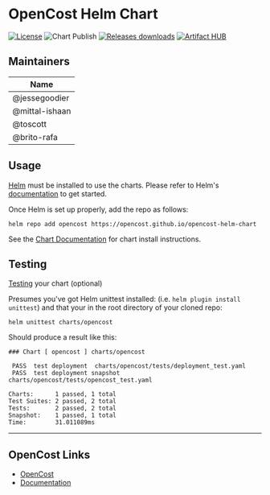 # OpenCost Helm Chart
[![License](https://img.shields.io/badge/License-Apache%202.0-blue.svg)](https://opensource.org/licenses/Apache-2.0)
![Chart Publish](https://github.com/opencost/opencost-helm-chart/workflows/chart-publish/badge.svg)
[![Releases downloads](https://img.shields.io/github/downloads/opencost/opencost-helm-chart/total.svg)](https://github.com/opencost/opencost-helm-charts/releases)
[![Artifact HUB](https://img.shields.io/endpoint?url=https://artifacthub.io/badge/repository/opencost)](https://artifacthub.io/packages/search?org=opencost)

## Maintainers

| Name |
| ---- |
| @jessegoodier |
| @mittal-ishaan |
| @toscott |
| @brito-rafa |

## Usage

[Helm](https://helm.sh/) must be installed to use the charts. Please refer to Helm's [documentation](https://helm.sh/docs/) to get started.

Once Helm is set up properly, add the repo as follows:

```console
helm repo add opencost https://opencost.github.io/opencost-helm-chart
```

See the [Chart Documentation](https://github.com/opencost/opencost-helm-chart/blob/main/charts/opencost/README.md) for chart install instructions.

## Testing

[Testing](https://github.com/helm-unittest/helm-unittest) your chart (optional)

Presumes you've got Helm unittest installed: (i.e. `helm plugin install unittest`) and that your in the root directory of your cloned repo:

```console
helm unittest charts/opencost
```
Should produce a result like this:

```
### Chart [ opencost ] charts/opencost

 PASS  test deployment	charts/opencost/tests/deployment_test.yaml
 PASS  test deployment snapshot	charts/opencost/tests/opencost_test.yaml

Charts:      1 passed, 1 total
Test Suites: 2 passed, 2 total
Tests:       2 passed, 2 total
Snapshot:    1 passed, 1 total
Time:        31.011089ms
```

***

## OpenCost Links
* [OpenCost](https://github.com/opencost/opencost)
* [Documentation](https://www.opencost.io/docs/)
